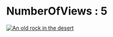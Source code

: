 # NumberOfViews : 5
[![An old rock in the desert](/assets/images/shiprock.jpg "Shiprock, New Mexico by Beau Rogers")](https://next-lvl-github.herokuapp.com/?a=1)

